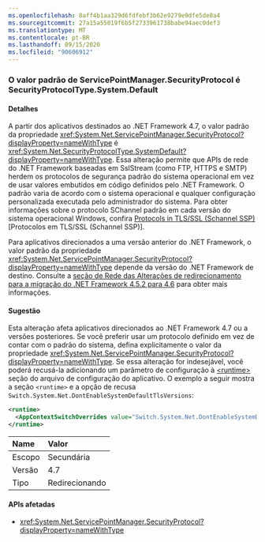 ```yaml
---
ms.openlocfilehash: 8aff4b1aa329d6fdfebf3b62e9279e9dfe5de0a4
ms.sourcegitcommit: 27a15a55019f6b5f2733961738babe94aec0def3
ms.translationtype: MT
ms.contentlocale: pt-BR
ms.lasthandoff: 09/15/2020
ms.locfileid: "90606912"
---
```

### <a name="default-value-of-servicepointmanagersecurityprotocol-is-securityprotocoltypesystemdefault"></a>O valor padrão de ServicePointManager.SecurityProtocol é SecurityProtocolType.System.Default

#### <a name="details"></a>Detalhes

A partir dos aplicativos destinados ao .NET Framework 4.7, o valor padrão da propriedade <xref:System.Net.ServicePointManager.SecurityProtocol?displayProperty=nameWithType> é <xref:System.Net.SecurityProtocolType.SystemDefault?displayProperty=nameWithType>. Essa alteração permite que APIs de rede do .NET Framework baseadas em SslStream (como FTP, HTTPS e SMTP) herdem os protocolos de segurança padrão do sistema operacional em vez de usar valores embutidos em código definidos pelo .NET Framework. O padrão varia de acordo com o sistema operacional e qualquer configuração personalizada executada pelo administrador do sistema. Para obter informações sobre o protocolo SChannel padrão em cada versão do sistema operacional Windows, confira [Protocols in TLS/SSL (Schannel SSP)](/windows/desktop/SecAuthN/protocols-in-tls-ssl--schannel-ssp-) [Protocolos em TLS/SSL (Schannel SSP)].</p>Para aplicativos direcionados a uma versão anterior do .NET Framework, o valor padrão da propriedade <xref:System.Net.ServicePointManager.SecurityProtocol?displayProperty=nameWithType> depende da versão do .NET Framework de destino. Consulte a [seção de Rede das Alterações de redirecionamento para a migração do .NET Framework 4.5.2 para 4.6](~/docs/framework/migration-guide/retargeting/4.5.2-4.6.md#networking) para obter mais informações.

#### <a name="suggestion"></a>Sugestão

Esta alteração afeta aplicativos direcionados ao .NET Framework 4.7 ou a versões posteriores. Se você preferir usar um protocolo definido em vez de contar com o padrão do sistema, defina explicitamente o valor da propriedade <xref:System.Net.ServicePointManager.SecurityProtocol?displayProperty=nameWithType>. Se essa alteração for indesejável, você poderá recusá-la adicionando um parâmetro de configuração à [\<runtime>](~/docs/framework/configure-apps/file-schema/runtime/runtime-element.md) seção do arquivo de configuração do aplicativo. O exemplo a seguir mostra a seção `<runtime>` e a opção de recusa `Switch.System.Net.DontEnableSystemDefaultTlsVersions`:

```xml
<runtime>
  <AppContextSwitchOverrides value="Switch.System.Net.DontEnableSystemDefaultTlsVersions=true" />
</runtime>
```

| Name    | Valor       |
|:--------|:------------|
| Escopo   | Secundária       |
| Versão | 4.7         |
| Tipo    | Redirecionando |

#### <a name="affected-apis"></a>APIs afetadas

- <xref:System.Net.ServicePointManager.SecurityProtocol?displayProperty=nameWithType>
